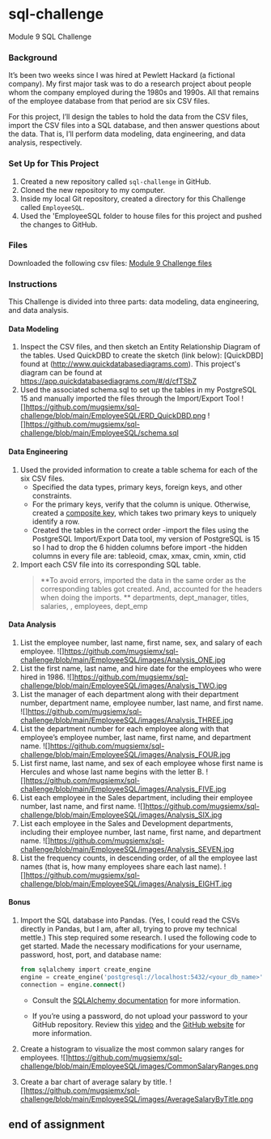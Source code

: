 # sql-challenge

Module 9 SQL Challenge

### Background

It’s been two weeks since I was hired at Pewlett Hackard (a fictional company). My first major task was to do a research project about people whom the company employed during the 1980s and 1990s. All that remains of the employee database from that period are six CSV files.

For this project, I’ll design the tables to hold the data from the CSV files, import the CSV files into a SQL database, and then answer questions about the data. That is, I’ll perform data modeling, data engineering, and data analysis, respectively.

### Set Up for This Project

1. Created a new repository called `sql-challenge` in GitHub.
2. Cloned the new repository to my computer.
3. Inside my local Git repository, created a directory for this Challenge called `EmployeeSQL`.
4. Used the 'EmployeeSQL folder to house files for this project and pushed the changes to GitHub.

### Files

Downloaded the following csv files:
[Module 9 Challenge files](https://static.bc-edx.com/data/dl-1-2/m9/lms/starter/m9-starter-code.zip)

### Instructions

This Challenge is divided into three parts: data modeling, data engineering, and data analysis.

#### Data Modeling

1. Inspect the CSV files, and then sketch an Entity Relationship Diagram of the tables. Used QuickDBD to create the sketch (link below):
   [QuickDBD] found at (http://www.quickdatabasediagrams.com).
   This project's diagram can be found at https://app.quickdatabasediagrams.com/#/d/cfTSbZ
2. Used the associated schema.sql to set up the tables in my PostgreSQL 15 and manually imported the files through the Import/Export Tool
   ![]https://github.com/mugsiemx/sql-challenge/blob/main/EmployeeSQL/ERD_QuickDBD.png
   ![]https://github.com/mugsiemx/sql-challenge/blob/main/EmployeeSQL/schema.sql

#### Data Engineering

1.  Used the provided information to create a table schema for each of the six CSV files.
    - Specified the data types, primary keys, foreign keys, and other constraints.
    - For the primary keys, verify that the column is unique. Otherwise, created a [composite key](https://en.wikipedia.org/wiki/Compound_key), which takes two primary keys to uniquely identify a row.
    - Created the tables in the correct order
      -import the files using the PostgreSQL Import/Export Data tool, my version of PostgreSQL is 15 so I had to drop the 6 hidden columns before import
      -the hidden columns in every file are: tableoid, cmax, xmax, cmin, xmin, ctid
2.  Import each CSV file into its corresponding SQL table.
    > \*\*To avoid errors, imported the data in the same order as the corresponding tables got created. And, accounted for the headers when doing the imports.
         \*\* departments, dept_manager, titles, salaries, , employees, dept_emp

#### Data Analysis

1. List the employee number, last name, first name, sex, and salary of each employee.
   ![]https://github.com/mugsiemx/sql-challenge/blob/main/EmployeeSQL/images/Analysis_ONE.jpg
2. List the first name, last name, and hire date for the employees who were hired in 1986.
   ![]https://github.com/mugsiemx/sql-challenge/blob/main/EmployeeSQL/images/Analysis_TWO.jpg
3. List the manager of each department along with their department number, department name, employee number, last name, and first name.
   ![]https://github.com/mugsiemx/sql-challenge/blob/main/EmployeeSQL/images/Analysis_THREE.jpg
4. List the department number for each employee along with that employee’s employee number, last name, first name, and department name.
   ![]https://github.com/mugsiemx/sql-challenge/blob/main/EmployeeSQL/images/Analysis_FOUR.jpg
5. List first name, last name, and sex of each employee whose first name is Hercules and whose last name begins with the letter B.
   ![]https://github.com/mugsiemx/sql-challenge/blob/main/EmployeeSQL/images/Analysis_FIVE.jpg
6. List each employee in the Sales department, including their employee number, last name, and first name.
   ![]https://github.com/mugsiemx/sql-challenge/blob/main/EmployeeSQL/images/Analysis_SIX.jpg
7. List each employee in the Sales and Development departments, including their employee number, last name, first name, and department name.
   ![]https://github.com/mugsiemx/sql-challenge/blob/main/EmployeeSQL/images/Analysis_SEVEN.jpg
8. List the frequency counts, in descending order, of all the employee last names (that is, how many employees share each last name).
   ![]https://github.com/mugsiemx/sql-challenge/blob/main/EmployeeSQL/images/Analysis_EIGHT.jpg
#### Bonus

1. Import the SQL database into Pandas. (Yes, I could read the CSVs directly in Pandas, but I am, after all, trying to prove my technical mettle.) This step required some research. I used the following code to get started. Made the necessary modifications for your username, password, host, port, and database name:

   ```sql
   from sqlalchemy import create_engine
   engine = create_engine('postgresql://localhost:5432/<your_db_name>')
   connection = engine.connect()
   ```

   - Consult the [SQLAlchemy documentation](https://docs.sqlalchemy.org/en/latest/core/engines.html#postgresql) for more information.

   - If you’re using a password, do not upload your password to your GitHub repository. Review this [video](https://www.youtube.com/watch?v=2uaTPmNvH0I) and the [GitHub website](https://help.github.com/en/github/using-git/ignoring-files) for more information.

2. Create a histogram to visualize the most common salary ranges for employees.
   ![]https://github.com/mugsiemx/sql-challenge/blob/main/EmployeeSQL/images/CommonSalaryRanges.png
3. Create a bar chart of average salary by title.
   ![]https://github.com/mugsiemx/sql-challenge/blob/main/EmployeeSQL/images/AverageSalaryByTitle.png
## end of assignment
